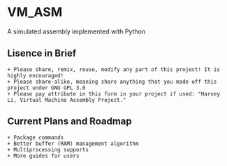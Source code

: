 # VM_ASM
 A simulated assembly implemented with Python

## Lisence in Brief

    + Please share, remix, reuse, modify any part of this project! It is highly encouraged!
    + Please share-alike, meaning share anything that you made off this project under GNU GPL 3.0
    + Please pay attribute in this form in your project if used: "Harvey Li, Virtual Machine Assembly Project."

## Current Plans and Roadmap

    + Package commands
    + Better buffer (RAM) management algorithm
    + Multiprocessing supports
    + More guides for users